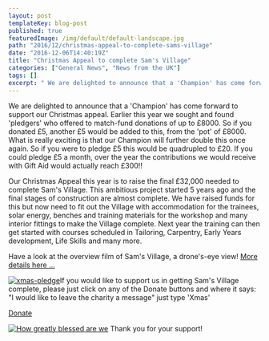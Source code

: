 ```yaml
---
layout: post
templateKey: blog-post
published: true
featuredImage: /img/default/default-landscape.jpg
path: "2016/12/christmas-appeal-to-complete-sams-village"
date: "2016-12-06T14:40:19Z"
title: "Christmas Appeal to complete Sam's Village"
categories: ["General News", "News from the UK"]
tags: []
excerpt: " We are delighted to announce that a 'Champion' has come forward to support our Christmas appeal. E..."
---
```


We are delighted to announce that a 'Champion' has come forward to support our Christmas appeal. Earlier this year we sought and found 'pledgers' who offered to match-fund donations of up to £8000\. So if you donated £5, another £5 would be added to this, from the 'pot' of £8000\. What is really exciting is that our Champion will further double this once again. So if you were to pledge £5 this would be quadrupled to £20\. If you could pledge £5 a month, over the year the contributions we would receive with Gift Aid would actually reach £300!!

Our Christmas Appeal this year is to raise the final £32,000 needed to complete Sam's Village. This ambitious project started 5 years ago and the final stages of construction are almost complete. We have raised funds for this but now need to fit out the Village with accommodation for the trainees, solar energy, benches and training materials for the workshop and many interior fittings to make the Village complete. Next year the training can then get started with courses scheduled in Tailoring, Carpentry, Early Years development, Life Skills and many more.

Have a look at the overview film of Sam's Village, a drone's-eye view! [More details here ...](https://www.africanvision.org.uk/sams-village/)

[![xmas-pledge](https://f000.backblazeb2.com/file/avm-wp-uploads/2016/12/Xmas-pledge.bmp)](https://f000.backblazeb2.com/file/avm-wp-uploads/2016/12/Xmas-pledge.bmp)If you would like to support us in getting Sam's Village complete, please just click on any of the Donate buttons and where it says: "I would like to leave the charity a message" just type 'Xmas'

[Donate](https://africanvisionmalawi.enthuse.com/)

[![How greatly blessed are we](https://f000.backblazeb2.com/file/avm-wp-uploads/2014/10/Paige-card-300x300.jpg)](https://f000.backblazeb2.com/file/avm-wp-uploads/2014/10/Paige-card.jpg) Thank you for your support!

